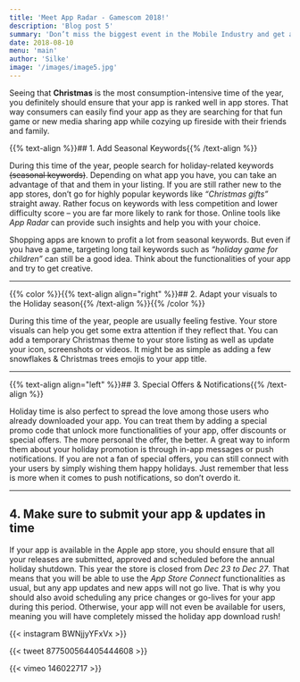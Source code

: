 ```yaml
---
title: 'Meet App Radar - Gamescom 2018!'
description: 'Blog post 5'
summary: 'Don’t miss the biggest event in the Mobile Industry and get a live demo of the smartest ASO workflow tool!'
date: 2018-08-10
menu: 'main'
author: 'Silke'
image: '/images/image5.jpg'
---
```


Seeing that **Christmas** is the most consumption-intensive time of the year, you definitely should ensure that your app is ranked well in app stores. That way consumers can easily find your app as they are searching for that fun game or new media sharing app while cozying up fireside with their friends and family.

{{% text-align %}}## 1. Add Seasonal Keywords{{% /text-align %}}

During this time of the year, people search for holiday-related keywords ~~(seasonal keywords)~~. Depending on what app you have, you can take an advantage of that and them in your listing. If you are still rather new to the app stores, don’t go for highly popular keywords like _“Christmas gifts”_ straight away. Rather focus on keywords with less competition and lower difficulty score – you are far more likely to rank for those. Online tools like _App Radar_ can provide such insights and help you with your choice.

Shopping apps are known to profit a lot from seasonal keywords. But even if you have a game, targeting long tail keywords such as _“holiday game for children”_ can still be a good idea. Think about the functionalities of your app and try to get creative.
___

{{% color %}}{{% text-align align="right" %}}## 2. Adapt your visuals to the Holiday season{{% /text-align %}}{{% /color %}}

During this time of the year, people are usually feeling festive. Your store visuals can help you get some extra attention if they reflect that. You can add a temporary Christmas theme to your store listing as well as update your icon, screenshots or videos. It might be as simple as adding a few snowflakes & Christmas trees emojis to your app title.
___

{{% text-align align="left" %}}## 3. Special Offers & Notifications{{% /text-align %}}

Holiday time is also perfect to spread the love among those users who already downloaded your app. You can treat them by adding a special promo code that unlock more functionalities of your app, offer discounts or special offers. The more personal the offer, the better. A great way to inform them about your holiday promotion is through in-app messages or push notifications. If you are not a fan of special offers, you can still connect with your users by simply wishing them happy holidays. Just remember that less is more when it comes to push notifications, so don’t overdo it.
___

## 4. Make sure to submit your app & updates in time

If your app is available in the Apple app store, you should ensure that all your releases are submitted, approved and scheduled before the annual holiday shutdown. This year the store is closed from _Dec 23 to Dec 27_. That means that you will be able to use the _App Store Connect_ functionalities as usual, but any app updates and new apps will not go live. That is why you should also avoid scheduling any price changes or go-lives for your app during this period. Otherwise, your app will not even be available for users, meaning you will have completely missed the holiday app download rush!


{{< instagram BWNjjyYFxVx >}}

{{< tweet 877500564405444608 >}}

{{< vimeo 146022717 >}}



